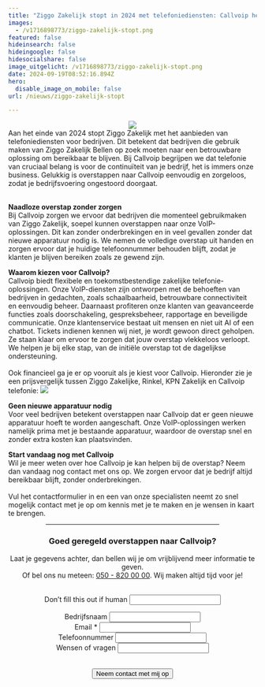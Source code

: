 ```yaml
---
title: "Ziggo Zakelijk stopt in 2024 met telefoniediensten: Callvoip heeft een naadloze oplossing"
images:
  - /v1716898773/ziggo-zakelijk-stopt.png
featured: false
hideinsearch: false
hideingoogle: false
hidesocialshare: false
image_uitgelicht: /v1716898773/ziggo-zakelijk-stopt.png
date: 2024-09-19T08:52:16.894Z
hero:
  disable_image_on_mobile: false
url: /nieuws/ziggo-zakelijk-stopt

---
```


<center><img src="https://res.cloudinary.com/callvoip/image/upload/v1726749619/ziggo-zakelijk-stopt-banner.png"></center>
Aan het einde van 2024 stopt Ziggo Zakelijk met het aanbieden van telefoniediensten voor bedrijven. Dit betekent dat bedrijven die gebruik maken van Ziggo Zakelijk Bellen op zoek moeten naar een betrouwbare oplossing om bereikbaar te blijven. Bij Callvoip begrijpen we dat telefonie van cruciaal belang is voor de continuïteit van je bedrijf, het is immers onze business. Gelukkig is overstappen naar Callvoip eenvoudig en zorgeloos, zodat je bedrijfsvoering ongestoord doorgaat.<br><br>

<b>Naadloze overstap zonder zorgen</b><br>
Bij Callvoip zorgen we ervoor dat bedrijven die momenteel gebruikmaken van Ziggo Zakelijk, soepel kunnen overstappen naar onze VoIP-oplossingen. Dit kan zonder onderbrekingen en in veel gevallen zonder dat nieuwe apparatuur nodig is. We nemen de volledige overstap uit handen en zorgen ervoor dat je huidige telefoonnummer behouden blijft, zodat je klanten je blijven bereiken zoals ze gewend zijn.

<b>Waarom kiezen voor Callvoip?</b><br>
Callvoip biedt flexibele en toekomstbestendige zakelijke telefonie-oplossingen. Onze VoIP-diensten zijn ontworpen met de behoeften van bedrijven in gedachten, zoals schaalbaarheid, betrouwbare connectiviteit en eenvoudig beheer. Daarnaast profiteren onze klanten van geavanceerde functies zoals doorschakeling, gespreksbeheer, rapportage en beveiligde communicatie. Onze klantenservice bestaat uit mensen en niet uit AI of een chatbot. Tickets indienen kennen wij niet, je wordt gewoon direct geholpen. Ze staan klaar om ervoor te zorgen dat jouw overstap vlekkeloos verloopt. We helpen je bij elke stap, van de initiële overstap tot de dagelijkse ondersteuning.
<br><br>
Ook financieel ga je er op vooruit als je kiest voor Callvoip. Hieronder zie je een prijsvergelijk tussen Ziggo Zakelijke, Rinkel, KPN Zakelijk en Callvoip telefonie:
<img src="https://res.cloudinary.com/callvoip/image/upload/v1726748250/prijsvergelijking-zakelijke-telefonie.png">

<b>Geen nieuwe apparatuur nodig</b><br>
Voor veel bedrijven betekent overstappen naar Callvoip dat er geen nieuwe apparatuur hoeft te worden aangeschaft. Onze VoIP-oplossingen werken namelijk prima met je bestaande apparatuur, waardoor de overstap snel en zonder extra kosten kan plaatsvinden.

<b>Start vandaag nog met Callvoip</b><br>
Wil je meer weten over hoe Callvoip je kan helpen bij de overstap? Neem dan vandaag nog contact met ons op. We zorgen ervoor dat je bedrijf altijd bereikbaar blijft, zonder onderbrekingen.<br><br>Vul het contactformulier in en een van onze specialisten neemt zo snel mogelijk contact met je op om kennis met je te maken en je wensen in kaart te brengen.
<center><hr width="70%"><h3>Goed geregeld overstappen naar Callvoip?</h3>
Laat je gegevens achter, dan bellen wij je om vrijblijvend meer informatie te geven.<br>Of bel ons nu meteen: <a href="tel:+31508200000">050 - 820
  00 00</a>. Wij maken altijd tijd voor je!
      <br><br><div>
          <form class="mb-6" name="ziggo-zakelijk-stopt" action="/bedank/tour/" accept-charset="UTF-8" method="POST" data-netlify="true">
              <input type="hidden" name="form-name" value="ziggo-zakelijk-stopt" />
              <p class="hidden"> <label>Don’t fill this out if human <input name="bot-field"> </label> </p>
              <p> <input type="hidden" id="formlayout" name="formlayout" value="d-948a1897e5e645e5b41ed33ccdd3d8bb"
                      class="hidden"> </p>
              <p> <input type="hidden" id="formto" name="formto" value="offerte" class="hidden"> </p>
              <div class="layout-split">
                  <div class="mb-4"> <label for="bedrijfsnaam" class="block">Bedrijfsnaam</label> <input type="text"
                          id="bedrijfsnaam" name="bedrijfsnaam" class="w-full border border-grey-light bg-white px-3 py-2 text-base">
                  </div>
                  <div class="mb-4"> <label for="email" class="block">Email <span class="text-red">*</span></label> <input
                          type="email" id="email" name="email"
                          class="w-full border border-grey-light bg-white px-3 py-2 text-base" required=""> </div>
              </div>
              <div class="layout-split">
                  <div class="mb-4"> <label for="telefoonnummer" class="block">Telefoonnummer</label> <input type="text"
                          id="telefoonnummer" name="telefoonnummer"
                          class="w-full border border-grey-light bg-white px-3 py-2 text-base"> </div>
                  <div class="mb-4"> <label for="terugbelmoment" class="block">Wensen of vragen</label> <input type="text"
                          id="wensenvragen" name="wensenvragen"
                          class="w-full border border-grey-light bg-white px-3 py-2 text-base"> </div>
              </div>
              <br>
              <p> <button type="submit" class="button">Neem contact met mij op</button> </p>
          </form>
      </div>
  </div></center>
